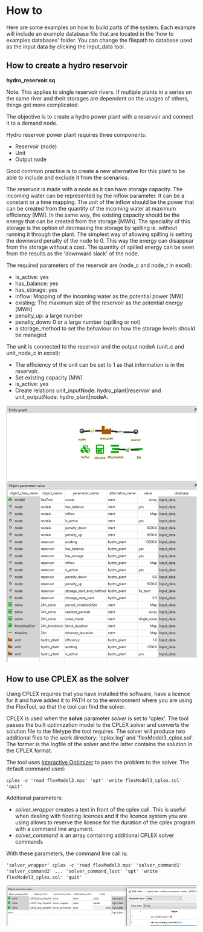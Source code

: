 # How to

Here are some examples on how to build parts of the system.
Each example will include an example database file that are located in the 'how to examples databases' folder. You can change the filepath to database used as the input data by clicking the input_data tool.

## How to create a hydro reservoir
**hydro_reservoir.sq**

Note: This applies to single reservoir rivers. If multiple plants in a series on the same river and their storages are dependent on the usages of others, things get more complicated.

The objective is to create a hydro power plant with a reservoir and connect it to a demand node.

Hydro reservoir power plant requires three components:

- Reservoir (node)
- Unit 
- Output node

Good common practice is to create a new alternative for this plant to be able to include and exclude it from the scenarios.

The reservoir is made with a node as it can have storage capacity. The incoming water can be represented by the inflow parameter. It can be a constant or a time mapping. The unit of the inflow should be the power that can be created from the quantity of the incoming water at maximum efficiency [MW]. In the same way, the existing capacity should be the energy that can be created from the storage [MWh].
The speciality of this storage is the option of decreasing the storage by spilling ie. without running it through the plant. The simplest way of allowing spilling is setting the downward penalty of the node to 0. This way the energy can disappear from the storage without a cost. The quantity of spilled energy can be seen from the results as the 'downward slack' of the node.

The required parameters of the reservoir are (node_c and node_t in excel):

- Is_active: yes
- has_balance: yes
- has_storage: yes
- inflow: Mapping of the incoming water as the potential power [MW]
- existing: The maximum size of the reservoir as the potential energy [MWh]
- penalty_up: a large number
- penalty_down: 0 or a large number (spilling or not)
- a storage_method to set the behaviour on how the storage levels should be managed

The unit is connected to the reservoir and the output nodeA (unit_c and unit_node_c in excel):

- The efficiency of the unit can be set to 1 as that information is in the reservoir.
- Set existing capacity [MW]
- is_active: yes 
- Create relations unit_inputNode: hydro_plant|reservoir and unit_outputNode: hydro_plant|nodeA.

![Cplex parameters](./hydro_reservoir.png)

## How to use CPLEX as the solver

Using CPLEX requires that you have installed the software, have a licence for it and have added it to PATH or to the environment where you are using the FlexTool, so that the tool can find the solver.

CPLEX is used when the **solve** parameter *solver* is set to 'cplex'. The tool passes the built optimization model to the CPLEX solver and converts the solution file to the filetype the tool requires. The solver will produce two additional files to the work directory: 'cplex.log' and 'flexModel3_cplex.sol'. The former is the logfile of the solver and the latter contains the solution in the CPLEX format.

The tool uses [Interactive Optimizer](https://www.ibm.com/docs/en/icos/12.8.0.0?topic=cplex-interactive-optimizer) to pass the problem to the solver. The default command used:
  
```shell
cplex -c 'read flexModel3.mps' 'opt' 'write flexModel3_cplex.sol' 'quit'
```

Additional parameters:

- *solver_wrapper* creates a text in front of the cplex call. This is useful when dealing with floating licences and if the licence system you are using allows to reserve the licence for the duration of the cplex program with a command line argument.
- *solver_command* is an array containing additional CPLEX solver commands

With these parameters, the command line call is:

```shell
'solver_wrapper' cplex -c 'read flexModel3.mps' 'solver_command1' 'solver_command2' ... 'solver_command_last' 'opt' 'write flexModel3_cplex.sol' 'quit'
```

![Cplex parameters](./CPLEX.png)